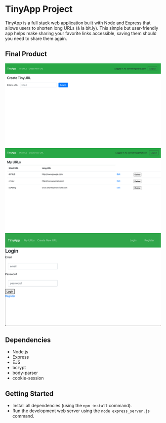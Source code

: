 # TinyApp Project

TinyApp is a full stack web application built with Node and Express that allows users to shorten long URLs (à la bit.ly).
This simple but user-friendly app helps make sharing your favorite links accessible, saving them should you need to share them again.

## Final Product

!["The Create URL page!"](https://github.com/DanteCrossCoding/tinyapp/blob/master/docs/TinyApp-Create-Page.png?raw=true)
!["Where all the URLs are displayed!"](https://github.com/DanteCrossCoding/tinyapp/blob/master/docs/TinyApp-URL-Page.png?raw=true)
!["The Gateway to TinyApp!"](https://github.com/DanteCrossCoding/tinyapp/blob/master/docs/TinyApp_Login_Page.png?raw=true)

## Dependencies

- Node.js
- Express
- EJS
- bcrypt
- body-parser
- cookie-session

## Getting Started

- Install all dependencies (using the `npm install` command).
- Run the development web server using the `node express_server.js` command.
